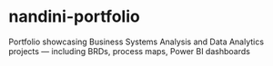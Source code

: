 # nandini-portfolio
Portfolio showcasing Business Systems Analysis and Data Analytics projects — including BRDs, process maps, Power BI dashboards
